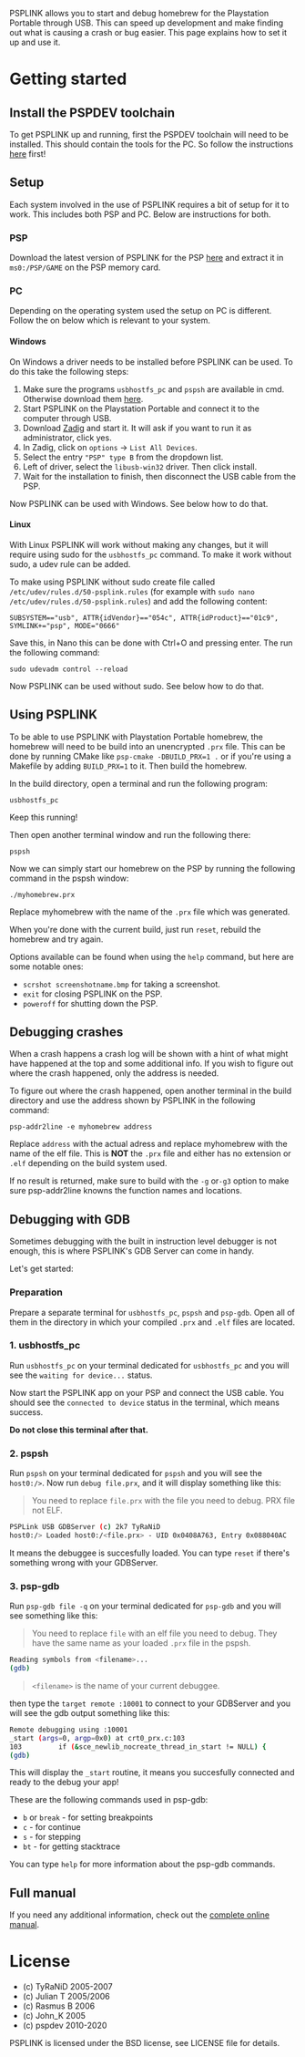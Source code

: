 PSPLINK allows you to start and debug homebrew for the Playstation Portable through USB. This can speed up development and make finding out what is causing a crash or bug easier. This page explains how to set it up and use it.

# Getting started

## Install the PSPDEV toolchain

To get PSPLINK up and running, first the PSPDEV toolchain will need to be installed. This should contain the tools for the PC. So follow the instructions [here](https://pspdev.github.io/) first!

## Setup

Each system involved in the use of PSPLINK requires a bit of setup for it to work. This includes both PSP and PC. Below are instructions for both.

### PSP

Download the latest version of PSPLINK for the PSP [here](https://github.com/pspdev/psplinkusb/releases/download/latest/psplink.zip) and extract it in ``ms0:/PSP/GAME`` on the PSP memory card.

### PC

Depending on the operating system used the setup on PC is different. Follow the on below which is relevant to your system.

#### Windows

On Windows a driver needs to be installed before PSPLINK can be used. To do this take the following steps:

1. Make sure the programs ``usbhostfs_pc`` and ``pspsh`` are available in cmd. Otherwise download them [here](https://github.com/pspdev/psplinkusb/releases/download/latest/pspsh-windows.zip).
2. Start PSPLINK on the Playstation Portable and connect it to the computer through USB.
3. Download [Zadig](https://zadig.akeo.ie/) and start it. It will ask if you want to run it as administrator, click yes.
4. In Zadig, click on ``options`` -> ``List All Devices``.
5. Select the entry ``"PSP" type B`` from the dropdown list.
6. Left of driver, select the ``libusb-win32`` driver. Then click install.
7. Wait for the installation to finish, then disconnect the USB cable from the PSP.

Now PSPLINK can be used with Windows. See below how to do that.

#### Linux

With Linux PSPLINK will work without making any changes, but it will require using sudo for the ``usbhostfs_pc`` command. To make it work without sudo, a udev rule can be added.

To make using PSPLINK without sudo create file called ``/etc/udev/rules.d/50-psplink.rules`` (for example with ``sudo nano /etc/udev/rules.d/50-psplink.rules``) and add the following content:

```
SUBSYSTEM=="usb", ATTR{idVendor}=="054c", ATTR{idProduct}=="01c9", SYMLINK+="psp", MODE="0666"
```

Save this, in Nano this can be done with Ctrl+O and pressing enter. The run the following command:

```
sudo udevadm control --reload
```

Now PSPLINK can be used without sudo. See below how to do that.

## Using PSPLINK

To be able to use PSPLINK with Playstation Portable homebrew, the homebrew will need to be build into an unencrypted ``.prx`` file. This can be done by running CMake like ``psp-cmake -DBUILD_PRX=1 .`` or if you're using a Makefile by adding ``BUILD_PRX=1`` to it. Then build the homebrew.

In the build directory, open a terminal and run the following program:

```
usbhostfs_pc
```

Keep this running!

Then open another terminal window and run the following there:

```
pspsh
```

Now we can simply start our homebrew on the PSP by running the following command in the pspsh window:

```
./myhomebrew.prx
```

Replace myhomebrew with the name of the ``.prx`` file which was generated.

When you're done with the current build, just run ``reset``, rebuild the homebrew and try again.

Options available can be found when using the ``help`` command, but here are some notable ones:

- ``scrshot screenshotname.bmp`` for taking a screenshot.
- ``exit`` for closing PSPLINK on the PSP.
- ``poweroff`` for shutting down the PSP.

## Debugging crashes

When a crash happens a crash log will be shown with a hint of what might have happened at the top and some additional info. If you wish to figure out where the crash happened, only the address is needed.

To figure out where the crash happened, open another terminal in the build directory and use the address shown by PSPLINK in the following command:

```
psp-addr2line -e myhomebrew address
```

Replace ``address`` with the actual adress and replace myhomebrew with the name of the elf file. This is **NOT** the ``.prx`` file and either has no extension or ``.elf`` depending on the build system used.

If no result is returned, make sure to build with the ``-g`` or``-g3`` option to make sure psp-addr2line knowns the function names and locations.

## Debugging with GDB

Sometimes debugging with the built in instruction level debugger is not enough, this is where
PSPLINK's GDB Server can come in handy.

Let's get started:

### Preparation

Prepare a separate terminal for `usbhostfs_pc`, `pspsh` and `psp-gdb`. Open all of them in the directory in which your compiled `.prx` and `.elf` files are located.

### 1. usbhostfs_pc

Run `usbhostfs_pc` on your terminal dedicated for `usbhostfs_pc` and you will see the `waiting for device...` status. 

Now start the PSPLINK app on your PSP and connect the USB cable. You should see the `connected to device` status in the terminal, which means success. 

**Do not close this terminal after that.**

### 2. pspsh

Run `pspsh` on your terminal dedicated for `pspsh` and you will see the `host0:/>`. Now run `debug file.prx`, and it will display something like this:

> You need to replace `file.prx`  with the file you need to debug. PRX file not ELF.

```sh
PSPLink USB GDBServer (c) 2k7 TyRaNiD
host0:/> Loaded host0:/<file.prx> - UID 0x0408A763, Entry 0x088040AC
```

It means the debuggee is succesfully loaded. You can type `reset` if there's something wrong with your GDBServer.

### 3. psp-gdb

Run `psp-gdb file -q` on your terminal dedicated for `psp-gdb` and you will see something like this:

> You need to replace `file` with an elf file you need to debug. They have the same name as your loaded `.prx` file in the pspsh.

```sh
Reading symbols from <filename>...
(gdb)
```
> `<filename>` is the name of your current debuggee.

then type the `target remote :10001` to connect to your GDBServer and you will see the gdb output something like this:

```sh
Remote debugging using :10001
_start (args=0, argp=0x0) at crt0_prx.c:103
103         if (&sce_newlib_nocreate_thread_in_start != NULL) {
(gdb)
```
This will display the `_start` routine, it means you succesfully connected and ready to the debug your app!

These are the following commands used in psp-gdb:
- `b` or `break` - for setting breakpoints
- `c` - for continue
- `s` - for stepping
- `bt` - for getting stacktrace

You can type `help` for more information about the psp-gdb commands.

## Full manual

If you need any additional information, check out the [complete online manual](psplink_manual.pdf).

# License

 - (c) TyRaNiD 2005-2007
 - (c) Julian T 2005/2006
 - (c) Rasmus B 2006
 - (c) John_K 2005
 - (c) pspdev 2010-2020

PSPLINK is licensed under the BSD license, see LICENSE file for details.
